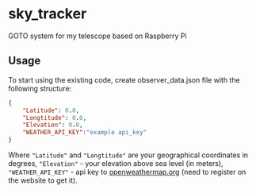 # sky_tracker
GOTO system for my telescope based on Raspberry Pi

## Usage
To start using the existing code, create observer_data.json file with the following structure:
```json
{
    "Latitude": 0.0,
    "Longtitude": 0.0,
    "Elevation": 0.0,
    "WEATHER_API_KEY":"example api_key"
}
```
Where ```"Latitude"``` and ```"Longtitude"``` are your geographical coordinates in degrees, ```"Elevation"``` - your elevation above sea level (in meters), ```"WEATHER_API_KEY"``` - api key to [openweathermap.org](openweathermap.org) (need to register on the website to get it).
